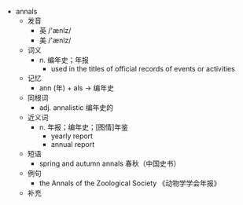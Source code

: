 - annals
  - 发音
    - 英 /'ænlz/
    - 美 /'ænlz/
  - 词义
    - n. 编年史；年报
      - used in the titles of official records of events or activities
  - 记忆
    - ann (年) + als → 编年史
  - 同根词
    - adj. annalistic 编年史的
  - 近义词
    - n. 年报；编年史；[图情]年鉴
      - yearly report
      - annual report
  - 短语
    - spring and autumn annals 春秋（中国史书）
  - 例句
    - the Annals of the Zoological Society 《动物学学会年报》
  - 补充